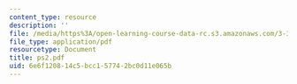 ```yaml
---
content_type: resource
description: ''
file: /media/https%3A/open-learning-course-data-rc.s3.amazonaws.com/3-35-fracture-and-fatigue-fall-2003/6e6f120814c5bcc157742bc0d11e065b_ps2.pdf
file_type: application/pdf
resourcetype: Document
title: ps2.pdf
uid: 6e6f1208-14c5-bcc1-5774-2bc0d11e065b
---
```

